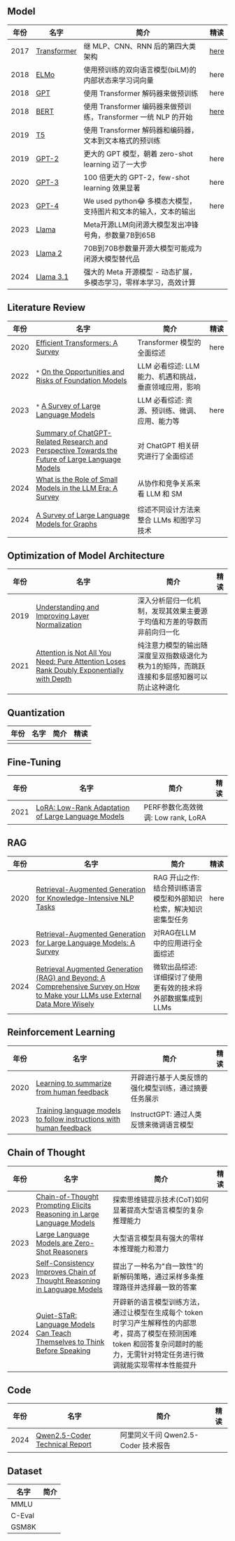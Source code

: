 ## Model

| 年份 | 名字                                                         | 简介                                                         | 精读                              |
| ---- | ------------------------------------------------------------ | ------------------------------------------------------------ | --------------------------------- |
| 2017 | [Transformer](https://arxiv.org/abs/1706.03762)              | 继 MLP、CNN、RNN 后的第四大类架构                            | [here](./research/transformer.md) |
| 2018 | [ELMo](https://arxiv.org/abs/1802.05365)                     | 使用预训练的双向语言模型(biLM)的内部状态来学习词向量         | here                              |
| 2018 | [GPT](https://cdn.openai.com/research-covers/language-unsupervised/language_understanding_paper.pdf) | 使用 Transformer 解码器来做预训练                            | here                              |
| 2018 | [BERT](https://arxiv.org/abs/1810.04805)                     | 使用 Transformer 编码器来做预训练，Transformer 一统 NLP 的开始 | [here](./research/bert.md)        |
| 2019 | [T5](https://arxiv.org/pdf/1910.10683)                       | 使用 Transformer 解码器和编码器，文本到文本格式的预训练      |                                   |
| 2019 | [GPT-2](https://cdn.openai.com/better-language-models/language_models_are_unsupervised_multitask_learners.pdf) | 更大的 GPT 模型，朝着 zero-shot learning 迈了一大步          | here                              |
| 2020 | [GPT-3](https://arxiv.org/abs/2005.14165)                    | 100 倍更大的 GPT-2，few-shot learning 效果显著               | here                              |
| 2023 | [GPT-4](https://cdn.openai.com/papers/gpt-4.pdf)             | We used python😂 多模态大模型，支持图片和文本的输入，文本的输出 | here                              |
| 2023 | [Llama](https://arxiv.org/abs/2302.13971)                    | Meta开源LLM向闭源大模型发出冲锋号角，参数量7B到65B           |                                   |
| 2023 | [Llama 2](https://arxiv.org/abs/2307.09288)                  | 70B到70B参数量开源大模型可能成为闭源大模型替代品             |                                   |
| 2024 | [Llama 3.1](https://arxiv.org/pdf/2407.21783)                | 强大的 Meta 开源模型 - 动态扩展，多模态学习，零样本学习，高效计算 |                                   |

## Literature Review

| 年份 | 名字                                                         | 简介                                                   | 精读 |
| ---- | ------------------------------------------------------------ | ------------------------------------------------------ | ---- |
| 2020 | [Efficient Transformers: A Survey](https://arxiv.org/abs/2009.06732) | Transformer 模型的全面综述                             | here |
| 2022 | `*` [On the Opportunities and Risks of Foundation Models](https://arxiv.org/pdf/2108.07258) | LLM 必看综述: LLM 能力、机遇和挑战，垂直领域应用，影响 |      |
| 2023 | `*` [A Survey of Large Language Models](https://arxiv.org/abs/2303.18223) | LLM 必看综述: 资源、预训练、微调、应用、能力等         | here |
| 2023 | [Summary of ChatGPT-Related Research and Perspective Towards the Future of Large Language Models](https://arxiv.org/abs/2304.01852) | 对 ChatGPT 相关研究进行了全面综述                      |      |
| 2024 | [What is the Role of Small Models in the LLM Era: A Survey](https://arxiv.org/abs/2409.06857) | 从协作和竞争关系来看 LLM 和 SM                         |      |
| 2024 | [A Survey of Large Language Models for Graphs](https://arxiv.org/abs/2405.08011) | 综述不同设计方法来整合 LLMs 和图学习技术               |      |

## Optimization of Model Architecture

| 年份 | 名字                                                                                                                         | 简介                                                                                        | 精读 |
| ---- | ---------------------------------------------------------------------------------------------------------------------------- | ------------------------------------------------------------------------------------------- | ---- |
| 2019 | [Understanding and Improving Layer Normalization](https://arxiv.org/abs/1911.07013)                                          | 深入分析层归一化机制，发现其效果主要源于均值和方差的导数而非前向归一化                      |
| 2021 | [Attention is Not All You Need: Pure Attention Loses Rank Doubly Exponentially with Depth](https://arxiv.org/abs/2103.03404) | 纯注意力模型的输出随深度呈双指数级退化为秩为1的矩阵，而跳跃连接和多层感知器可以防止这种退化 |      |

## Quantization

| 年份 | 名字 | 简介 | 精读 |
| ---- | ---- | ---- | ---- |
|      |      |      |      |

## Fine-Tuning

| 年份 | 名字                                                         | 简介                               | 精读 |
| ---- | ------------------------------------------------------------ | ---------------------------------- | ---- |
| 2021 | [LoRA: Low-Rank Adaptation of Large Language Models](https://arxiv.org/abs/2106.09685) | PERF参数化高效微调: Low rank, LoRA |      |

## RAG

| 年份 | 名字                                                         | 简介                                                         | 精读 |
| ---- | ------------------------------------------------------------ | ------------------------------------------------------------ | ---- |
| 2020 | [Retrieval-Augmented Generation for Knowledge-Intensive NLP Tasks](https://arxiv.org/abs/2005.11401) | RAG 开山之作: 结合预训练语言模型和外部知识检索，解决知识密集型任务 | here |
| 2023 | [Retrieval-Augmented Generation for Large Language Models: A Survey](https://arxiv.org/abs/2312.10997) | 对RAG在LLM中的应用进行全面综述                               |      |
| 2024 | [Retrieval Augmented Generation (RAG) and Beyond: A Comprehensive Survey on How to Make your LLMs use External Data More Wisely](https://arxiv.org/abs/2409.14924) | 微软出品综述: 详细探讨了使用更有效的技术将外部数据集成到LLMs |      |

## Reinforcement Learning

| 年份 | 名字                                                         | 简介                                                 | 精读 |
| ---- | ------------------------------------------------------------ | ---------------------------------------------------- | ---- |
| 2020 | [Learning to summarize from human feedback](https://arxiv.org/abs/2009.01325) | 开辟进行基于人类反馈的强化模型训练，通过摘要任务展示 |      |
| 2023 | [Training language models to follow instructions with human feedback](https://arxiv.org/abs/2203.02155) | InstructGPT: 通过人类反馈来微调语言模型              |      |

## Chain of Thought

| 年份 | 名字                                                                                                          | 简介                                                                                                                                                                               | 精读 |
| ---- | ------------------------------------------------------------------------------------------------------------- | ---------------------------------------------------------------------------------------------------------------------------------------------------------------------------------- | ---- |
| 2023 | [Chain-of-Thought Prompting Elicits Reasoning in Large Language Models](https://arxiv.org/abs/2201.11903)     | 探索思维链提示技术(CoT)如何显著提高大型语言模型的复杂推理能力                                                                                                                      |      |
| 2023 | [Large Language Models are Zero-Shot Reasoners](https://arxiv.org/abs/2205.11916)                             | 大型语言模型具有强大的零样本推理能力和潜力                                                                                                                                         |      |
| 2023 | [Self-Consistency Improves Chain of Thought Reasoning in Language Models](https://arxiv.org/abs/2203.11171)   | 提出了一种名为"自一致性"的新解码策略，通过采样多条推理路径并选择最一致的答案                                                                                                       |      |
| 2024 | [Quiet-STaR: Language Models Can Teach Themselves to Think Before Speaking](https://arxiv.org/abs/2403.09629) | 开辟新的语言模型训练方法，通过让模型在生成每个 token 时学习产生解释性的内部思考，提高了模型在预测困难 token 和回答复杂问题时的能力，无需针对特定任务进行微调就能实现零样本性能提升 |      |

## Code

| 年份 | 名字                                                                       | 简介                                | 精读 |
| ---- | -------------------------------------------------------------------------- | ----------------------------------- | ---- |
| 2024 | [Qwen2.5-Coder Technical Report](https://huggingface.co/papers/2409.12186) | 阿里同义千问 Qwen2.5-Coder 技术报告 |      |

## Dataset

| 名字   | 简介 |
| ------ | ---- |
| MMLU   |      |
| C-Eval |      |
| GSM8K  |      |
